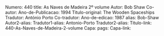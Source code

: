 Numero: 440
title: As Naves de Madeira 2º volume
Autor: Bob Shaw
Co-autor: 
Ano-de-Publicacao: 1994
Titulo-original: The Wooden Spaceships
Tradutor: António Porto
Co-tradutor: 
Ano-de-edicao: 1987
alias: Bob-Shaw
Autor2-alias: 
Tradutor1-alias: Antonio-Porto
Tradutor2-alias: 
Titulo-link: 440-As-Naves-de-Madeira-2-volume
Capa: 
pags: 
Capa-link: 